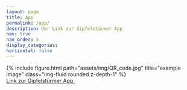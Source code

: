 ```yaml
---
layout: page
title: App
permalink: /app/
description: Der Link zur Gipfelstürmer App
nav: true
nav_order: 5
display_categories:
horizontal: false
---
```


<div class="row justify-content-center">
    <div class="col-sm-3 mt-3 mt-md-0">
        {% include figure.html path="assets/img/QR_code.jpg" title="example image" class="img-fluid rounded z-depth-1" %}
        <div class="caption">
            <a href="https://link-to.app/gipfelstuermer">Link zur Gipfelstürmer App.</a>
      </div>
    </div>
</div>